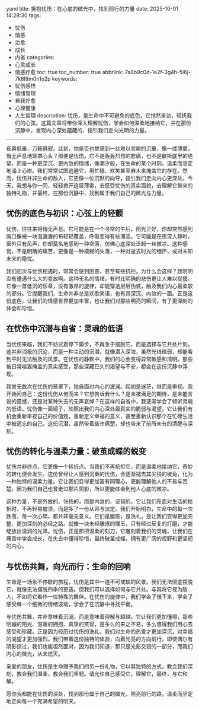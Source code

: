 yaml
title: 拥抱忧伤：在心底的微光中，找到前行的力量
date: 2025-10-01 14:28:30
tags:
  - 忧伤
  - 情感
  - 治愈
  - 成长
  - 内省
categories:
  - 心灵成长
  - 情感疗愈
toc: true
toc_number: true
abbrlink: 7a8b9c0d-1e2f-3g4h-5i6j-7k8l9m0n1o2p
keywords:
  - 忧伤感悟
  - 情绪管理
  - 自我疗愈
  - 心理健康
  - 人生哲理
description: 忧伤，是生命中不可避免的底色，它悄然来访，轻抚我们的心弦。这篇文章将带你深入理解忧伤，学会如何温柔地接纳它，并在那份沉静中，发现内心深处蕴藏的、指引我们走向光明的力量。
---

夜幕低垂，万籁俱寂。此刻，你是否也曾感到一丝难以言喻的沉重，像一缕薄雾，悄无声息地笼罩心头？那便是忧伤。它不是轰轰烈烈的悲痛，也不是歇斯底里的绝望，而是一种更深沉、更内敛的情绪，像潮汐般，在生命的某个时刻，温柔而坚定地涌上心岸。我们常常试图逃避它，用忙碌、欢笑甚至麻木来掩盖它的存在。然而，忧伤并非生命的敌人，它更像一位沉默的向导，指引我们走向内心更深处。今天，我想与你一同，轻轻掀开这层薄雾，去感受忧伤的真实面貌，去理解它带来的独特礼物，并最终，在那份沉静中，找到属于我们自己的微光与力量。

## 忧伤的底色与初识：心弦上的轻颤

忧伤，往往来得悄无声息。它可能是在一个寻常的午后，阳光正好，你却突然感到胸口像被一块湿漉漉的布轻轻覆盖，呼吸变得有些滞涩。它可能是在夜深人静时，窗外只有风声，你却莫名地感到一种空落，仿佛心底深处泛起一丝微凉。这种感觉，不是明确的痛苦，更像是一种模糊的失落，一种对逝去时光的缅怀，或对未知未来的隐忧。

我们初次与忧伤相遇时，常常会感到困惑，甚至有些抗拒。为什么会这样？我明明没有遭遇什么大的变故啊。这种无名的情绪，有时比明确的悲伤更让人难以捉摸。它像一首低沉的乐章，没有激昂的旋律，却能穿透层层伪装，触及我们内心最柔软的部分。它提醒我们，生命并非总是欢歌笑语，也有其深沉、内敛的一面。正是这份底色，让我们的情感世界更加丰富，也让我们对那些明亮的瞬间，有了更深刻的体会和珍惜。

## 在忧伤中沉潜与自省：灵魂的低语

当忧伤来临，我们不妨试着停下脚步，不再急于摆脱它，而是选择与它共处片刻。这并非消极的沉沦，而是一种主动的沉潜。就像潜入深海，虽然光线微弱，却能看到平时无法触及的风景。在忧伤的静默中，我们的心会变得异常敏感和清明。那些被日常喧嚣掩盖的真实感受，那些深藏已久的渴望与不安，都会在这份沉静中浮现。

我曾无数次在忧伤的笼罩下，独自面对内心的波澜。起初是迷茫，继而是审视。我开始问自己：这份忧伤从何而来？它想告诉我什么？是未被满足的期待，是未能言说的遗憾，还是对某种失去的无声哀悼？在这样的自省中，我逐渐学会了倾听灵魂的低语。忧伤像一面镜子，映照出我们内心深处最真实的脆弱与渴望。它让我们有机会重新审视自己的价值观，重新定义幸福的意义，甚至重新认识那个在忙碌生活中被遗忘的自己。这份沉潜，虽然带着些许痛楚，却也带来了前所未有的清醒与深刻。

## 忧伤的转化与温柔力量：破茧成蝶的蜕变

忧伤并非终点，它更像一个转折点。当我们不再抗拒它，而是温柔地接纳它，奇妙的转化便会发生。这份曾经让人感到沉重的忧伤，会逐渐褪去其尖锐的棱角，化为一种独特的温柔力量。它让我们变得更加富有同理心，更能理解他人的不易与苦楚。因为我们自己也曾走过那片阴影，所以更能体会到他人心底的微凉。

这种力量，不是外放的、张扬的，而是内敛的、坚韧的。它让我们在面对生活的挫折时，不再轻易崩溃，而是多了一份从容与淡定。我们开始明白，生命中的每一次跌落，每一次心碎，都并非毫无意义。它们是磨砺，是洗礼，是让我们变得更加完整、更加深刻的必经之路。就像一块未经雕琢的璞玉，只有经过反复的打磨，才能绽放出温润的光泽。忧伤，正是那把温柔的刻刀，它雕刻着我们的灵魂，让我们在痛苦中学会成长，在失去中懂得珍惜，最终破茧成蝶，拥有更广阔的视野和更坚韧的内心。

## 与忧伤共舞，向光而行：生命的回响

生命是一场永不停歇的旅程，忧伤是其中一道不可或缺的风景。我们无法彻底摆脱它，就像无法摆脱四季的更迭。但我们可以选择如何与它共处。与其将它视为敌人，不如将它看作一位特殊的舞伴。在忧伤的旋律中，我们学会了慢下来，学会了感受每一个细微的情绪波动，学会了在沉静中寻找平衡。

与忧伤共舞，并非意味着沉溺，而是意味着理解与超越。它让我们更加懂得，那些明媚的阳光、温暖的拥抱、真挚的笑容，是多么的来之不易，多么值得我们用心去感受和珍藏。正是因为经历过忧伤的洗礼，我们对生命的热爱才更加深沉，对幸福的渴望才更加强烈。我们带着这份独特的体验，向着光亮的方向前行。即使偶尔有阴影掠过，我们也能坦然面对，因为我们知道，那只是光影交错的一部分，而我们内心的微光，从未熄灭。

亲爱的朋友，忧伤是生命赠予我们的另一份礼物，它以其独特的方式，教会我们深刻，教会我们温柔，教会我们坚韧。请允许自己感受它，理解它，最终，与它和解。

愿你我都能在忧伤的深处，找到那份属于自己的微光，照亮前行的路，温柔而坚定地走向每一个充满希望的明天。
